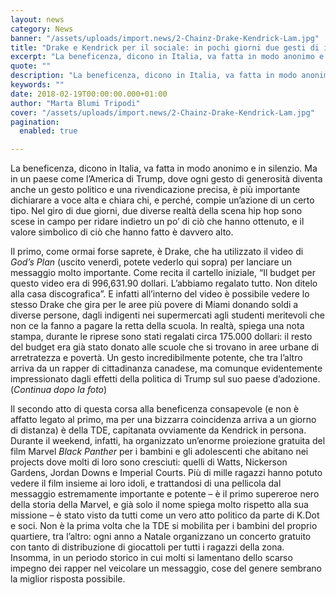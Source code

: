 ```yaml
---
layout: news
category: News
banner: "/assets/uploads/import.news/2-Chainz-Drake-Kendrick-Lam.jpg"
title: "Drake e Kendrick per il sociale: in pochi giorni due gesti di incredibile generosità"
excerpt: "La beneficenza, dicono in Italia, va fatta in modo anonimo e in silenzio. Ma in un paese come l’America di Trump, dove ogni gesto di generosità diventa anche un gesto politico e una rivendicazione precisa, è più importante dichiarare a voce alta e chiara chi, e perché, compie un’azione di un certo tipo. Nel giro [&hellip"
quote: ""
description: "La beneficenza, dicono in Italia, va fatta in modo anonimo e in silenzio. Ma in un paese come l’America di Trump, dove ogni gesto di generosità diventa anche un gesto politico e una rivendicazione precisa, è più importante dichiarare a voce alta e chiara chi, e perché, compie un’azione di un certo tipo. Nel giro [&hellip"
keywords: ""
date: 2018-02-19T00:00:00.000+01:00
author: "Marta Blumi Tripodi"
cover: "/assets/uploads/import.news/2-Chainz-Drake-Kendrick-Lam.jpg"
pagination:
  enabled: true

---
```


La beneficenza, dicono in Italia, va fatta in modo anonimo e in silenzio. Ma in un paese come l’America di Trump, dove ogni gesto di generosità diventa anche un gesto politico e una rivendicazione precisa, è più importante dichiarare a voce alta e chiara chi, e perché, compie un’azione di un certo tipo. Nel giro di due giorni, due diverse realtà della scena hip hop sono scese in campo per ridare indietro un po’ di ciò che hanno ottenuto, e il valore simbolico di ciò che hanno fatto è davvero alto.

Il primo, come ormai forse saprete, è Drake, che ha utilizzato il video di _God’s Plan_ (uscito venerdì, potete vederlo qui sopra) per lanciare un messaggio molto importante. Come recita il cartello iniziale, “Il budget per questo video era di 996,631.90 dollari. L’abbiamo regalato tutto. Non ditelo alla casa discografica”. E infatti all’interno del video è possibile vedere lo stesso Drake che gira per le aree più povere di Miami donando soldi a diverse persone, dagli indigenti nei supermercati agli studenti meritevoli che non ce la fanno a pagare la retta della scuola. In realtà, spiega una nota stampa, durante le riprese sono stati regalati circa 175.000 dollari: il resto del budget era già stato donato alle scuole che si trovano in aree urbane di arretratezza e povertà. Un gesto incredibilmente potente, che tra l’altro arriva da un rapper di cittadinanza canadese, ma comunque evidentemente impressionato dagli effetti della politica di Trump sul suo paese d’adozione. (_Continua dopo la foto_)

Il secondo atto di questa corsa alla beneficenza consapevole (e non è affatto legato al primo, ma per una bizzarra coincidenza arriva a un giorno di distanza) è della TDE, capitanata ovviamente da Kendrick in persona. Durante il weekend, infatti, ha organizzato un’enorme proiezione gratuita del film Marvel _Black Panther_ per i bambini e gli adolescenti che abitano nei projects dove molti di loro sono cresciuti: quelli di Watts, Nickerson Gardens, Jordan Downs e Imperial Courts. Più di mille ragazzi hanno potuto vedere il film insieme ai loro idoli, e trattandosi di una pellicola dal messaggio estremamente importante e potente – è il primo supereroe nero della storia della Marvel, e già solo il nome spiega molto rispetto alla sua missione – è stato visto da tutti come un vero atto politico da parte di K.Dot e soci. Non è la prima volta che la TDE si mobilita per i bambini del proprio quartiere, tra l’altro: ogni anno a Natale organizzano un concerto gratuito con tanto di distribuzione di giocattoli per tutti i ragazzi della zona. Insomma, in un periodo storico in cui molti si lamentano dello scarso impegno dei rapper nel veicolare un messaggio, cose del genere sembrano la miglior risposta possibile.